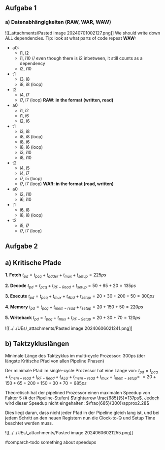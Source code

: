 ## Aufgabe 1
### a) Datenabhängigkeiten (RAW, WAR, WAW)
![[_attachments/Pasted image 20240701002127.png]]
We should write down ALL dependencies. Tip: look at what parts of code repeat
**WAW:**
- a0:
	- i1, i2
	- i1, i10 // even though there is i2 inbetween, it still counts as a dependency
	- i2, i10
- t1
	- i3, i8
	- i8, i8 (loop)
- t2
	- i4, i7
	- i7, i7 (loop)
**RAW: in the format (written, read)**
- a0
	- i1, i2
	- i1, i6
	- i2, i6
- t1
	- i3, i8
	- i8, i8 (loop)
	- i8, i6
	- i8, i6 (loop)
	- i3, i10
	- i8, i10
- t2
	- i4, i5
	- i4, i7
	- i7, i5 (loop)
	- i7, i7 (loop)
**WAR: in the format (read, written)**
- a0
	- i2, i10
	- i6, i10
- t1
	- i6, i8
	- i8, i8 (loop)
- t2
	- i5, i7
	- i7, i7 (loop)
## Aufgabe 2
## a) Kritische Pfade

**1. Fetch**
$t_{pd}=t_{pcq}+t_{adder}+t_{mux} + t_{setup}=225ps$

**2. Decode**
$t_{pd}=t_{pcq}+t_{RF-Read}+t_{setup}=50+65+20=135ps$

**3. Execute**
$t_{pd}=t_{pcq}+t_{mux}+t_{ALU}+t_{setup}=20+30+200+50=300ps$

**4. Memory**
$t_{pd}=t_{pcq}+t_{mem-read}+t_{setup}=20+150+50=220ps$

**5. Writeback**
$t_{pd}=t_{pcq}+t_{mux}+t_{RF-Setup}= 20 + 30 + 70 = 120ps$

![[../../UEs/_attachments/Pasted image 20240606021241.png]]
## b) Taktzykluslängen

Minimale Länge des Taktzyklus im multi-cycle Prozessor: 300ps (der längste Kritische Pfad von allen Pipeline Phasen)

Der minimale Pfad im single-cycle Prozessor hat eine Länge von:
$t_{pd}=t_{pcq}+t_{mem-read}+t_{RF-Read}+t_{ALU}+t_{mem-read}+t_{mux}+t_{mem-setup}=$
$=20+150+65+200+150+30+70=685ps$

Theoretisch hat der pipelined Prozessor einen maximalen Speedup von Faktor 5 (# der Pipeline-Stufen) $\rightarrow \frac{685}{5}=137ps$. Jedoch wird dieser Speedup nicht eingehalten: $\frac{685}{300}\approx2.28$

Dies liegt daran, dass nicht jeder Pfad in der Pipeline gleich lang ist, und bei jedem Schritt an den neuen Registern nun die Clock-to-Q und Setup Time beachtet werden muss.

![[../../UEs/_attachments/Pasted image 20240606021255.png]]

#comparch-todo something about speedups